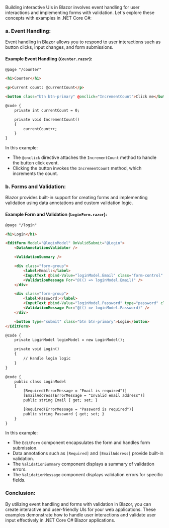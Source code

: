 Building interactive UIs in Blazor involves event handling for user interactions and implementing forms with validation. Let's explore these concepts with examples in .NET Core C#:

### a. Event Handling:

Event handling in Blazor allows you to respond to user interactions such as button clicks, input changes, and form submissions.

#### Example Event Handling (`Counter.razor`):

```html
@page "/counter"

<h1>Counter</h1>

<p>Current count: @currentCount</p>

<button class="btn btn-primary" @onclick="IncrementCount">Click me</button>

@code {
    private int currentCount = 0;

    private void IncrementCount()
    {
        currentCount++;
    }
}
```

In this example:
- The `@onclick` directive attaches the `IncrementCount` method to handle the button click event.
- Clicking the button invokes the `IncrementCount` method, which increments the count.

### b. Forms and Validation:

Blazor provides built-in support for creating forms and implementing validation using data annotations and custom validation logic.

#### Example Form and Validation (`LoginForm.razor`):

```html
@page "/login"

<h1>Login</h1>

<EditForm Model="@loginModel" OnValidSubmit="@Login">
    <DataAnnotationsValidator />

    <ValidationSummary />

    <div class="form-group">
        <label>Email:</label>
        <InputText @bind-Value="loginModel.Email" class="form-control" />
        <ValidationMessage For="@(() => loginModel.Email)" />
    </div>

    <div class="form-group">
        <label>Password:</label>
        <InputText @bind-Value="loginModel.Password" type="password" class="form-control" />
        <ValidationMessage For="@(() => loginModel.Password)" />
    </div>

    <button type="submit" class="btn btn-primary">Login</button>
</EditForm>

@code {
    private LoginModel loginModel = new LoginModel();

    private void Login()
    {
        // Handle login logic
    }
}

@code {
    public class LoginModel
    {
        [Required(ErrorMessage = "Email is required")]
        [EmailAddress(ErrorMessage = "Invalid email address")]
        public string Email { get; set; }

        [Required(ErrorMessage = "Password is required")]
        public string Password { get; set; }
    }
}
```

In this example:
- The `EditForm` component encapsulates the form and handles form submission.
- Data annotations such as `[Required]` and `[EmailAddress]` provide built-in validation.
- The `ValidationSummary` component displays a summary of validation errors.
- The `ValidationMessage` component displays validation errors for specific fields.

### Conclusion:

By utilizing event handling and forms with validation in Blazor, you can create interactive and user-friendly UIs for your web applications. These examples demonstrate how to handle user interactions and validate user input effectively in .NET Core C# Blazor applications.